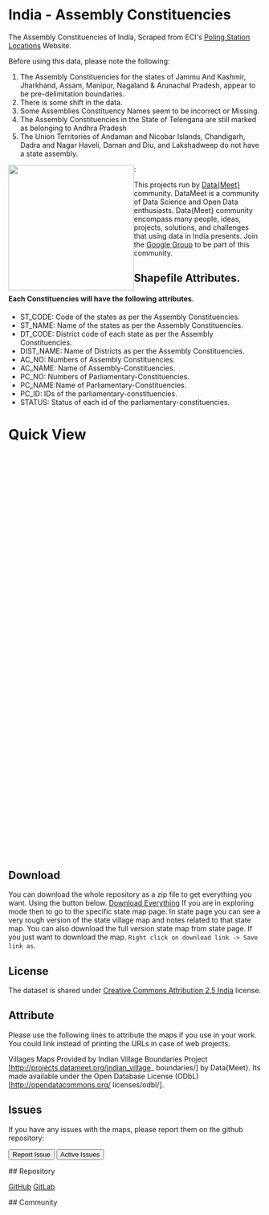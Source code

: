 <style>

#acmaps {
    width: 700px;
    height: 800px;
}
#acmaps .info {
    padding: 6px 8px;
    font: 0.7rem Arial, Helvetica, sans-serif;
    background: white;
    background: rgba(255,255,255,0.8);
    box-shadow: 0 0 15px rgba(0,0,0,0.2);
    border-radius: 5px;
}
#acmaps .info h6 {
    font-size: 1.2rem;
    margin: 0 0 5px;
    color: #777;
}

</style>

# India - Assembly Constituencies


The Assembly Constituencies of India, Scraped from ECI's [Poling Station Locations](http://psleci.nic.in/) Website.

           
Before using this data, please note the following:
 
 1. The Assembly Constituencies for the states of  Jammu And Kashmir, Jharkhand, Assam, Manipur, Nagaland & Arunachal Pradesh, appear to be pre-delimitation boundaries.
 2. There is some shift in the data.
 3. Some Assemblies Constituency Names seem to be incorrect or Missing.
 4. The Assembly Constituencies in the State of Telengana are still marked as belonging to Andhra Pradesh
 5. The Union Territories of Andaman and Nicobar Islands, Chandigarh,  Dadra and Nagar Haveli, Daman and Diu, 
 and Lakshadweep do not have a state assembly.

<img width="250px" style="float:left" src="http://projects.datameet.org/logo/datameet_logo_v.1.2.png" > :

This projects run by [Data{Meet}](http://datameet.org/) community. DataMeet is a community of Data Science and
Open Data enthusiasts. Data{Meet} community encompass many people, ideas, projects, solutions, and challenges 
that using data in India presents. Join the [Google Group](https://groups.google.com/group/datameet) to be part 
of this community.


## Shapefile Attributes.
#### Each Constituencies will have the following attributes.

- ST_CODE: Code of the states as per the Assembly Constituencies.
- ST_NAME: Name of the states as per the Assembly Constituencies.
- DT_CODE: District code of each state as per the Assembly Constituencies.
- DIST_NAME: Name of Districts as per the Assembly Constituencies.
- AC_NO: Numbers of Assembly Constituencies.
- AC_NAME: Name of Assembly-Constituencies.
- PC_NO: Numbers of Parliamentary-Constituencies.
- PC_NAME:Name of Parliamentary-Constituencies.
- PC_ID: IDs of the parliamentary-constituencies.
- STATUS: Status of each id of the parliamentary-constituencies.

# Quick View

<div id="acmaps" ></div>


## Download
You can download the whole repository as a zip file to get everything you want. Using the button below.
<a class="btn btn-lg btn-success" href="https://github.com/datameet/maps.git"> <i class="fa fa-download fa-2x pull-left"></i> Download Everything</a>
If you are in exploring mode then to go to the specific state map page. In state page you can see a very rough version of the state village map and notes related to that state map. You can also download the full version state map from state page. If you just want to download the map. <code>Right click on download link -&gt; Save link as</code>.

<!-- | State            |      Status  |  Download |
|-------------------|:---------:|------:|
| [Bihar - BR](br/) |  Complete | [Download](https://github.com/datameet/indian_village_boundaries/raw/master/br/br.geojson) |
| [Karnataka - KA](ka/) |  Complete     |   [Download](https://github.com/datameet/indian_village_boundaries/raw/master/ka/ka.geojson) |
| [Kerala - KL](kl/) | Complete |    [Download](https://github.com/datameet/indian_village_boundaries/raw/master/kl/kl.geojson) |
| [Goa - GA](ga/) | Complete |    [Download](https://github.com/datameet/indian_village_boundaries/raw/master/ga/ga.geojson) |
| [Gujarat - GJ](gj/) | Complete |    [Download](https://github.com/datameet/indian_village_boundaries/raw/master/gj/gj.geojson) |
 -->
## License
The dataset is shared under [Creative Commons Attribution 2.5 India](http://creativecommons.org/licenses/by/2.5/in/) license.

## Attribute

Please use the following lines to attribute the maps if you use in your work. You could link instead of printing 
the URLs in case of web projects.

Villages Maps Provided by Indian Village Boundaries Project [http://projects.datameet.org/indian_village_
boundaries/] by Data{Meet}. Its made available under the Open Database License (ODbL)[http://opendatacommons.org/
licenses/odbl/].

## Issues
If you have any issues with the maps, please report them on the github repository:
<p><a href="https://github.com/datameet/maps/issues"><button class="btn btn-primary" type="submit">Report Issue</button></a>
<a href="https://github.com/datameet/maps/issues"><button class="btn btn-primary" type="submit">Active Issues</button></a></p>
## Repository
<p><a class="btn btn-lg btn-success" href="https://github.com/datameet/maps/issues">
  <i class="fa fa-github fa-2x pull-left"></i> GitHub</a>   <a class="btn btn-lg btn-success" href="https://github.com/datameet/maps/issues">
  <i class="fa fa-git fa-2x pull-left"></i> GitLab</a></p>
## Community </div>

